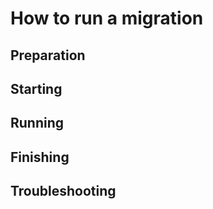 # How to run a migration

## Preparation

## Starting

## Running

## Finishing

## Troubleshooting
